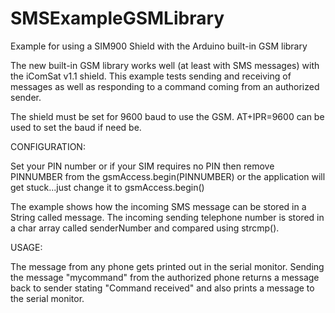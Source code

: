 SMSExampleGSMLibrary
====================

Example for using a SIM900 Shield with the Arduino built-in GSM library

The new built-in GSM library works well (at least with SMS messages) with the iComSat v1.1 shield.
This example tests sending and receiving of messages as well as responding to a command coming from an authorized sender.

The shield must be set for 9600 baud to use the GSM.  AT+IPR=9600 can be used to set the baud if need be.

CONFIGURATION:

Set your PIN number or if your SIM requires no PIN then remove PINNUMBER from the gsmAccess.begin(PINNUMBER) or the application will get stuck...just change it to gsmAccess.begin()

The example shows how the incoming SMS message can be stored in a String called message.  The incoming sending telephone number is stored in a char array called senderNumber and compared using strcmp().

USAGE:

The message from any phone gets printed out in the serial monitor.
Sending the message "mycommand" from the authorized phone returns a message back to sender stating "Command received" and also prints a message to the serial monitor.
